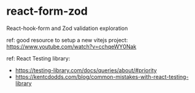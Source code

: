 # react-form-zod

React-hook-form and Zod validation exploration

ref: good resource to setup a new vitejs project: https://www.youtube.com/watch?v=cchqeWY0Nak

ref: React Testing library: 
- https://testing-library.com/docs/queries/about/#priority
- https://kentcdodds.com/blog/common-mistakes-with-react-testing-library